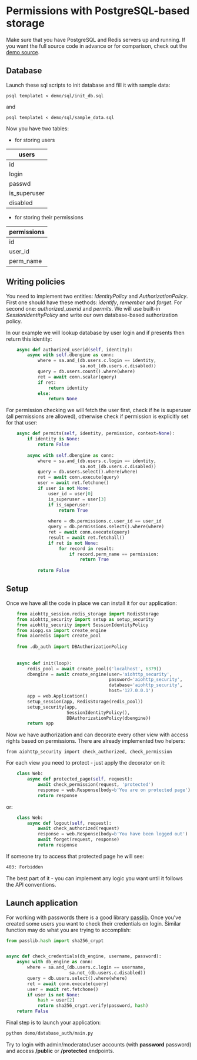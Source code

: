 # Permissions with PostgreSQL-based storage

Make sure that you have PostgreSQL and Redis servers up and running. If
you want the full source code in advance or for comparison, check out
the [demo
source](https://github.com/aio-libs/aiohttp_security/tree/master/demo).

## Database

Launch these sql scripts to init database and fill it with sample data:

`psql template1 < demo/sql/init_db.sql`

and

`psql template1 < demo/sql/sample_data.sql`

Now you have two tables:

  - for storing users

| users         |
| ------------- |
| id            |
| login         |
| passwd        |
| is\_superuser |
| disabled      |

  - for storing their permissions

| permissions |
| ----------- |
| id          |
| user\_id    |
| perm\_name  |

## Writing policies

You need to implement two entities: *IdentityPolicy* and
*AuthorizationPolicy*. First one should have these methods: *identify*,
*remember* and *forget*. For second one: *authorized\_userid* and
*permits*. We will use built-in *SessionIdentityPolicy* and write our
own database-based authorization policy.

In our example we will lookup database by user login and if presents
then return this identity:
```py
    async def authorized_userid(self, identity):
        async with self.dbengine as conn:
            where = sa.and_(db.users.c.login == identity,
                            sa.not_(db.users.c.disabled))
            query = db.users.count().where(where)
            ret = await conn.scalar(query)
            if ret:
                return identity
            else:
                return None
```
For permission checking we will fetch the user first, check if he is
superuser (all permissions are allowed), otherwise check if permission
is explicitly set for that user:
```py
    async def permits(self, identity, permission, context=None):
        if identity is None:
            return False
    
        async with self.dbengine as conn:
            where = sa.and_(db.users.c.login == identity,
                            sa.not_(db.users.c.disabled))
            query = db.users.select().where(where)
            ret = await conn.execute(query)
            user = await ret.fetchone()
            if user is not None:
                user_id = user[0]
                is_superuser = user[3]
                if is_superuser:
                    return True
    
                where = db.permissions.c.user_id == user_id
                query = db.permissions.select().where(where)
                ret = await conn.execute(query)
                result = await ret.fetchall()
                if ret is not None:
                    for record in result:
                        if record.perm_name == permission:
                            return True
    
            return False
```
## Setup

Once we have all the code in place we can install it for our
application:
```py
    from aiohttp_session.redis_storage import RedisStorage
    from aiohttp_security import setup as setup_security
    from aiohttp_security import SessionIdentityPolicy
    from aiopg.sa import create_engine
    from aioredis import create_pool
    
    from .db_auth import DBAuthorizationPolicy
    
    
    async def init(loop):
        redis_pool = await create_pool(('localhost', 6379))
        dbengine = await create_engine(user='aiohttp_security',
                                       password='aiohttp_security',
                                       database='aiohttp_security',
                                       host='127.0.0.1')
        app = web.Application()
        setup_session(app, RedisStorage(redis_pool))
        setup_security(app,
                       SessionIdentityPolicy(),
                       DBAuthorizationPolicy(dbengine))
        return app
```
Now we have authorization and can decorate every other view with access
rights based on permissions. There are already implemented two helpers:

    from aiohttp_security import check_authorized, check_permission

For each view you need to protect - just apply the decorator on it:
```py
    class Web:
        async def protected_page(self, request):
            await check_permission(request, 'protected')
            response = web.Response(body=b'You are on protected page')
            return response
```
or:
```py
    class Web:
        async def logout(self, request):
            await check_authorized(request)
            response = web.Response(body=b'You have been logged out')
            await forget(request, response)
            return response
```
If someone try to access that protected page he will see:

```sh
403: Forbidden
```

The best part of it - you can implement any logic you want until it
follows the API conventions.

## Launch application

For working with passwords there is a good library
[passlib](https://passlib.readthedocs.io). Once you've created some
users you want to check their credentials on login. Similar function may
do what you are trying to accomplish:

```py
from passlib.hash import sha256_crypt


async def check_credentials(db_engine, username, password):
    async with db_engine as conn:
        where = sa.and_(db.users.c.login == username,
                        sa.not_(db.users.c.disabled))
        query = db.users.select().where(where)
        ret = await conn.execute(query)
        user = await ret.fetchone()
        if user is not None:
            hash = user[2]
            return sha256_crypt.verify(password, hash)
    return False
```

Final step is to launch your application:

```sh
python demo/database_auth/main.py
```

Try to login with admin/moderator/user accounts (with **password**
password) and access **/public** or **/protected** endpoints.
